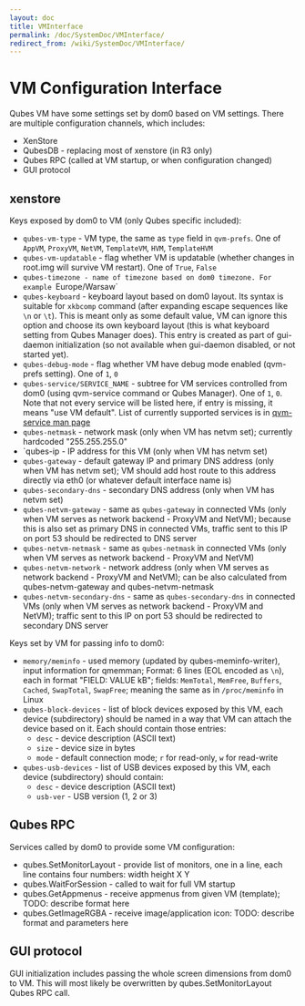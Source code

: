 ```yaml
---
layout: doc
title: VMInterface
permalink: /doc/SystemDoc/VMInterface/
redirect_from: /wiki/SystemDoc/VMInterface/
---
```


VM Configuration Interface
==========================

Qubes VM have some settings set by dom0 based on VM settings. There are multiple configuration channels, which includes:

-   XenStore
-   QubesDB - replacing most of xenstore (in R3 only)
-   Qubes RPC (called at VM startup, or when configuration changed)
-   GUI protocol

xenstore
--------

Keys exposed by dom0 to VM (only Qubes specific included):

-   `qubes-vm-type` - VM type, the same as `type` field in `qvm-prefs`. One of `AppVM`, `ProxyVM`, `NetVM`, `TemplateVM`, `HVM`, `TemplateHVM`
-   `qubes-vm-updatable` - flag whether VM is updatable (whether changes in root.img will survive VM restart). One of `True`, `False`
-   `qubes-timezone - name of timezone based on dom0 timezone. For example `Europe/Warsaw`
-   `qubes-keyboard` - keyboard layout based on dom0 layout. Its syntax is suitable for `xkbcomp` command (after expanding escape sequences like `\n` or `\t`). This is meant only as some default value, VM can ignore this option and choose its own keyboard layout (this is what keyboard setting from Qubes Manager does). This entry is created as part of gui-daemon initialization (so not available when gui-daemon disabled, or not started yet).
-   `qubes-debug-mode` - flag whether VM have debug mode enabled (qvm-prefs setting). One of `1`, `0`
-   `qubes-service/SERVICE_NAME` - subtree for VM services controlled from dom0 (using qvm-service command or Qubes Manager). One of `1`, `0`. Note that not every service will be listed here, if entry is missing, it means "use VM default". List of currently supported services is in [qvm-service man page](/doc/Dom0Tools/QvmService)
-   `qubes-netmask` - network mask (only when VM has netvm set); currently hardcoded "255.255.255.0"
-   \`qubes-ip - IP address for this VM (only when VM has netvm set)
-   `qubes-gateway` - default gateway IP and primary DNS address (only when VM has netvm set); VM should add host route to this address directly via eth0 (or whatever default interface name is)
-   `qubes-secondary-dns` - secondary DNS address (only when VM has netvm set)
-   `qubes-netvm-gateway` - same as `qubes-gateway` in connected VMs (only when VM serves as network backend - ProxyVM and NetVM); because this is also set as primary DNS in connected VMs, traffic sent to this IP on port 53 should be redirected to DNS server
-   `qubes-netvm-netmask` - same as `qubes-netmask` in connected VMs (only when VM serves as network backend - ProxyVM and NetVM)
-   `qubes-netvm-network` - network address (only when VM serves as network backend - ProxyVM and NetVM); can be also calculated from qubes-netvm-gateway and qubes-netvm-netmask
-   `qubes-netvm-secondary-dns` - same as `qubes-secondary-dns` in connected VMs (only when VM serves as network backend - ProxyVM and NetVM); traffic sent to this IP on port 53 should be redirected to secondary DNS server

Keys set by VM for passing info to dom0:

-   `memory/meminfo` - used memory (updated by qubes-meminfo-writer), input information for qmemman; Format: 6 lines (EOL encoded as `\n`), each in format "FIELD: VALUE kB"; fields: `MemTotal`, `MemFree`, `Buffers`, `Cached`, `SwapTotal`, `SwapFree`; meaning the same as in `/proc/meminfo` in Linux
-   `qubes-block-devices` - list of block devices exposed by this VM, each device (subdirectory) should be named in a way that VM can attach the device based on it. Each should contain those entries:
    -   `desc` - device description (ASCII text)
    -   `size` - device size in bytes
    -   `mode` - default connection mode; `r` for read-only, `w` for read-write
-   `qubes-usb-devices` - list of USB devices exposed by this VM, each device (subdirectory) should contain:
    -   `desc` - device description (ASCII text)
    -   `usb-ver` - USB version (1, 2 or 3)

Qubes RPC
---------

Services called by dom0 to provide some VM configuration:

-   qubes.SetMonitorLayout - provide list of monitors, one in a line, each line contains four numbers: width height X Y
-   qubes.WaitForSession - called to wait for full VM startup
-   qubes.GetAppmenus - receive appmenus from given VM (template); TODO: describe format here
-   qubes.GetImageRGBA - receive image/application icon: TODO: describe format and parameters here

GUI protocol
------------

GUI initialization includes passing the whole screen dimensions from dom0 to VM. This will most likely be overwritten by qubes.SetMonitorLayout Qubes RPC call.
